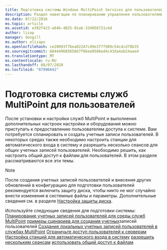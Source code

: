```yaml
---
title: Подготовка системы Windows MultiPoint Services для пользователей
description: Раздел навигации по планированию управления пользователями в службах MultiPoint
ms.date: 07/22/2016
ms.topic: article
ms.assetid: e392f423-a64b-4825-91ab-334058721c4d
author: lizap
manager: dongill
ms.author: elizapo
ms.openlocfilehash: ce20093f7bea02247cd9e377f989c54cdcd78b35
ms.sourcegitcommit: 68444968565667f86ee0586ed4c43da4ab24aaed
ms.translationtype: MT
ms.contentlocale: ru-RU
ms.lasthandoff: 08/07/2020
ms.locfileid: "87996642"
---
```

# <a name="prepare-your-multipoint-services-system-for-users"></a>Подготовка системы служб MultiPoint для пользователей
После установки и настройки служб MultiPoint и выполнения дополнительных настроек настройки и оборудования можно приступать к предоставлению пользователям доступа к системе. Вам потребуется спланировать и создать учетные записи пользователей. В некоторых средах также необходимо настроить станции для автоматического входа в систему и разрешить несколько сеансов для общих учетных записей пользователей. Необходимо решить, как настроить общий доступ к файлам для пользователей. В этом разделе рассматриваются все эти темы.

> [!NOTE]
> После создания учетных записей пользователей и внесения других обновлений в конфигурацию для подготовки пользователей рекомендуется включить защиту диска, чтобы никто не мог случайно внести изменения в системные файлы и параметры. Дополнительные сведения см. в разделе [Настройка защиты диска](Configure-Disk-Protection-in-MultiPoint-services.md).

Используйте следующие сведения для подготовки системы: [Планирование учетных записей пользователей для среды служб MultiPoint](Plan-user-accounts-for-your-MultiPoint-services-environment.md) 
 [примеры сценариев для создания учетных](./multipoint-users-scenario.md)записей пользователей 
 [Создание локальных учетных записей пользователей в службах MultiPoint](Create-local-user-accounts.md) 
 [Ограничьте доступ пользователей к серверам](./limit-user-access-to-multipoint.md) 
 [Настройка станций для автоматического входа в систему](Configure-stations-for-automatic-logon.md) 
 [разрешить нескольким сеансам](Allow-one-account-to-have-multiple-sessions.md) 
 [использовать общий доступ к файлам](Enable-file-sharing-in-MultiPoint-services.md)